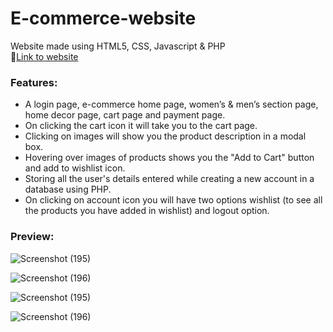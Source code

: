 # E-commerce-website
Website made using HTML5, CSS, Javascript & PHP<br>
🔗[Link to website](http://myfashion.42web.io/login_home.html)

### Features:
* A login page, e-commerce home page, women’s & men’s section page, home decor page, cart page and payment page.
* On clicking the cart icon it will take you to the cart page.
* Clicking on images will show you the product description in a modal box.
* Hovering over images of products shows you the "Add to Cart" button and add to wishlist icon.
* Storing all the user's details entered while creating a new account in a database using PHP.
* On clicking on account icon you will have two options wishlist (to see all the products you have added in wishlist) and logout option.

### Preview:
![Screenshot (195)](https://user-images.githubusercontent.com/89564985/142751900-472bea1f-addf-46e6-abf9-d5b5e9c46fdd.png)<br>

![Screenshot (196)](https://user-images.githubusercontent.com/89564985/142751981-1bc922e7-febf-4d4c-ae89-3e919a3cd53d.png)<br>

![Screenshot (195)](https://user-images.githubusercontent.com/89564985/142752043-ab7098d4-65af-4401-80b2-8ba5dc6f2e89.png)<br>

![Screenshot (196)](https://user-images.githubusercontent.com/89564985/142752046-b3dfe145-944f-4a96-97ea-38ec6c977b72.png)<br>
